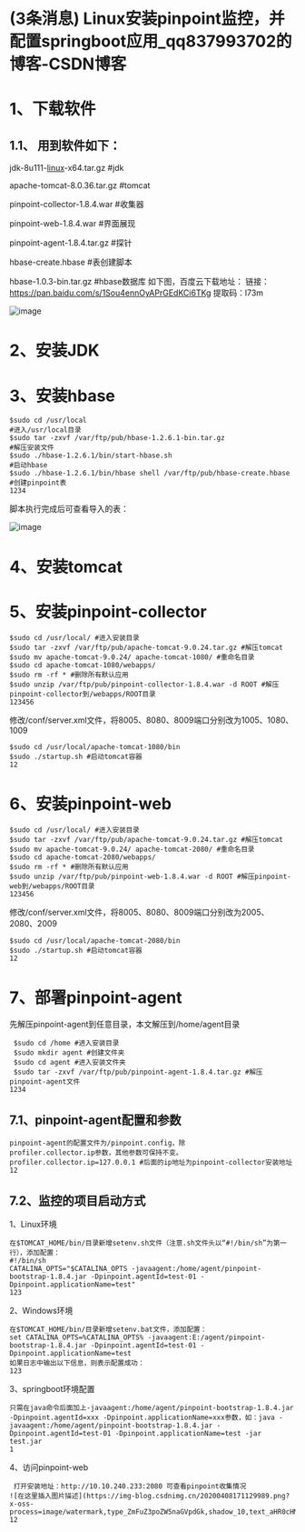 # (3条消息) Linux安装pinpoint监控，并配置springboot应用\_qq837993702的博客-CSDN博客
# 1、下载软件
## 1.1、 用到软件如下：
jdk-8u111-[linux](https://so.csdn.net/so/search?from=pc_blog_highlight&q=linux)-x64.tar.gz #jdk

apache-tomcat-8.0.36.tar.gz #tomcat

pinpoint-collector-1.8.4.war #收集器

pinpoint-web-1.8.4.war #界面展现

pinpoint-agent-1.8.4.tar.gz #探针

hbase-create.hbase #表创建脚本

hbase-1.0.3-bin.tar.gz #hbase数据库
如下图，百度云下载地址：
链接：https://pan.baidu.com/s/1Sou4ennOyAPrGEdKCi6TKg
提取码：l73m

![image](https://file.bbzy.online/blog/20200408161550832.png)

# 2、安装JDK
# 3、安装hbase
```Plain Text
$sudo cd /usr/local                                                   #进入/usr/local目录
$sudo tar -zxvf /var/ftp/pub/hbase-1.2.6.1-bin.tar.gz                 #解压安装文件
$sudo ./hbase-1.2.6.1/bin/start-hbase.sh                              #启动hbase
$sudo ./hbase-1.2.6.1/bin/hbase shell /var/ftp/pub/hbase-create.hbase #创建pinpoint表
1234
```
脚本执行完成后可查看导入的表：

![image](https://file.bbzy.online/blog/20200408163926997.png)

# 4、安装tomcat
# 5、安装pinpoint-collector
```Plain Text
$sudo cd /usr/local/ #进入安装目录
$sudo tar -zxvf /var/ftp/pub/apache-tomcat-9.0.24.tar.gz #解压tomcat
$sudo mv apache-tomcat-9.0.24/ apache-tomcat-1080/ #重命名目录
$sudo cd apache-tomcat-1080/webapps/
$sudo rm -rf * #删除所有默认应用
$sudo unzip /var/ftp/pub/pinpoint-collector-1.8.4.war -d ROOT #解压pinpoint-collector到/webapps/ROOT目录
123456
```
修改/conf/server.xml文件，将8005、8080、8009端口分别改为1005、1080、1009

```Plain Text
$sudo cd /usr/local/apache-tomcat-1080/bin
$sudo ./startup.sh #启动tomcat容器
12
```
# 6、安装pinpoint-web
```Plain Text
$sudo cd /usr/local/ #进入安装目录
$sudo tar -zxvf /var/ftp/pub/apache-tomcat-9.0.24.tar.gz #解压tomcat
$sudo mv apache-tomcat-9.0.24/ apache-tomcat-2080/ #重命名目录
$sudo cd apache-tomcat-2080/webapps/
$sudo rm -rf * #删除所有默认应用
$sudo unzip /var/ftp/pub/pinpoint-web-1.8.4.war -d ROOT #解压pinpoint-web到/webapps/ROOT目录
123456
```
修改/conf/server.xml文件，将8005、8080、8009端口分别改为2005、2080、2009

```Plain Text
$sudo cd /usr/local/apache-tomcat-2080/bin
$sudo ./startup.sh #启动tomcat容器
12
```
# 7、部署pinpoint-agent
先解压pinpoint-agent到任意目录，本文解压到/home/agent目录

```Plain Text
 $sudo cd /home #进入安装目录
 $sudo mkdir agent #创建文件夹
 $sudo cd agent #进入安装文件夹
 $sudo tar -zxvf /var/ftp/pub/pinpoint-agent-1.8.4.tar.gz #解压pinpoint-agent文件
1234
```
## 7.1、pinpoint-agent配置和参数
```Plain Text
pinpoint-agent的配置文件为/pinpoint.config，除                    profiler.collector.ip参数，其他参数可保持不变。
profiler.collector.ip=127.0.0.1 #后面的ip地址为pinpoint-collector安装地址
12
```
## 7.2、监控的项目启动方式
1、Linux环境

```Plain Text
在$TOMCAT_HOME/bin/目录新增setenv.sh文件（注意.sh文件头以“#!/bin/sh”为第一行），添加配置：
#!/bin/sh
CATALINA_OPTS="$CATALINA_OPTS -javaagent:/home/agent/pinpoint-bootstrap-1.8.4.jar -Dpinpoint.agentId=test-01 -Dpinpoint.applicationName=test"
123
```
2、Windows环境

```Plain Text
在$TOMCAT_HOME/bin/目录新增setenv.bat文件，添加配置：
set CATALINA_OPTS=%CATALINA_OPTS% -javaagent:E:/agent/pinpoint-bootstrap-1.8.4.jar -Dpinpoint.agentId=test-01 -Dpinpoint.applicationName=test
如果日志中输出以下信息，则表示配置成功：
123
```
3、springboot环境配置

```Plain Text
只需在java命令后面加上-javaagent:/home/agent/pinpoint-bootstrap-1.8.4.jar -Dpinpoint.agentId=xxx -Dpinpoint.applicationName=xxx参数，如：java -javaagent:/home/agent/pinpoint-bootstrap-1.8.4.jar -Dpinpoint.agentId=test-01 -Dpinpoint.applicationName=test -jar test.jar
1
```
4、访问pinpoint-web

```Plain Text
 打开安装地址：http://10.10.240.233:2080 可查看pinpoint收集情况
![在这里插入图片描述](https://img-blog.csdnimg.cn/20200408171129989.png?x-oss-process=image/watermark,type_ZmFuZ3poZW5naGVpdGk,shadow_10,text_aHR0cHM6Ly9ibG9nLmNzZG4ubmV0L3FxODM3OTkzNzAy,size_16,color_FFFFFF,t_70)
12
```